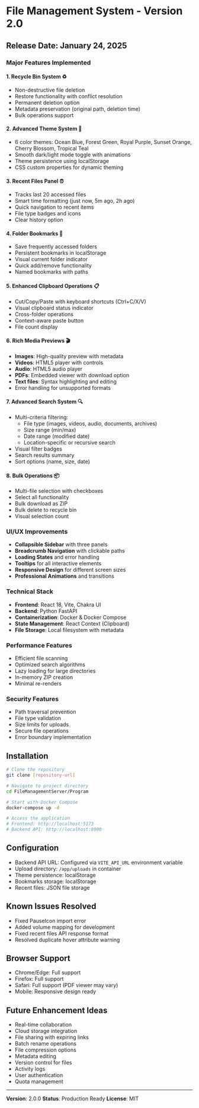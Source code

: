 # File Management System - Version 2.0

## Release Date: January 24, 2025

### Major Features Implemented

#### 1. **Recycle Bin System** ♻️
- Non-destructive file deletion
- Restore functionality with conflict resolution
- Permanent deletion option
- Metadata preservation (original path, deletion time)
- Bulk operations support

#### 2. **Advanced Theme System** 🎨
- 6 color themes: Ocean Blue, Forest Green, Royal Purple, Sunset Orange, Cherry Blossom, Tropical Teal
- Smooth dark/light mode toggle with animations
- Theme persistence using localStorage
- CSS custom properties for dynamic theming

#### 3. **Recent Files Panel** ⏰
- Tracks last 20 accessed files
- Smart time formatting (just now, 5m ago, 2h ago)
- Quick navigation to recent items
- File type badges and icons
- Clear history option

#### 4. **Folder Bookmarks** 📌
- Save frequently accessed folders
- Persistent bookmarks in localStorage
- Visual current folder indicator
- Quick add/remove functionality
- Named bookmarks with paths

#### 5. **Enhanced Clipboard Operations** 📋
- Cut/Copy/Paste with keyboard shortcuts (Ctrl+C/X/V)
- Visual clipboard status indicator
- Cross-folder operations
- Context-aware paste button
- File count display

#### 6. **Rich Media Previews** 🎬
- **Images**: High-quality preview with metadata
- **Videos**: HTML5 player with controls
- **Audio**: HTML5 audio player
- **PDFs**: Embedded viewer with download option
- **Text files**: Syntax highlighting and editing
- Error handling for unsupported formats

#### 7. **Advanced Search System** 🔍
- Multi-criteria filtering:
  - File type (images, videos, audio, documents, archives)
  - Size range (min/max)
  - Date range (modified date)
  - Location-specific or recursive search
- Visual filter badges
- Search results summary
- Sort options (name, size, date)

#### 8. **Bulk Operations** 📦
- Multi-file selection with checkboxes
- Select all functionality
- Bulk download as ZIP
- Bulk delete to recycle bin
- Visual selection count

### UI/UX Improvements

- **Collapsible Sidebar** with three panels
- **Breadcrumb Navigation** with clickable paths
- **Loading States** and error handling
- **Tooltips** for all interactive elements
- **Responsive Design** for different screen sizes
- **Professional Animations** and transitions

### Technical Stack

- **Frontend**: React 18, Vite, Chakra UI
- **Backend**: Python FastAPI
- **Containerization**: Docker & Docker Compose
- **State Management**: React Context (Clipboard)
- **File Storage**: Local filesystem with metadata

### Performance Features

- Efficient file scanning
- Optimized search algorithms
- Lazy loading for large directories
- In-memory ZIP creation
- Minimal re-renders

### Security Features

- Path traversal prevention
- File type validation
- Size limits for uploads
- Secure file operations
- Error boundary implementation

## Installation

```bash
# Clone the repository
git clone [repository-url]

# Navigate to project directory
cd FileManagementServer/Program

# Start with Docker Compose
docker-compose up -d

# Access the application
# Frontend: http://localhost:5173
# Backend API: http://localhost:8000
```

## Configuration

- Backend API URL: Configured via `VITE_API_URL` environment variable
- Upload directory: `/app/uploads` in container
- Theme persistence: localStorage
- Bookmarks storage: localStorage
- Recent files: JSON file storage

## Known Issues Resolved

- Fixed PauseIcon import error
- Added volume mapping for development
- Fixed recent files API response format
- Resolved duplicate hover attribute warning

## Browser Support

- Chrome/Edge: Full support
- Firefox: Full support
- Safari: Full support (PDF viewer may vary)
- Mobile: Responsive design ready

## Future Enhancement Ideas

- Real-time collaboration
- Cloud storage integration
- File sharing with expiring links
- Batch rename operations
- File compression options
- Metadata editing
- Version control for files
- Activity logs
- User authentication
- Quota management

---

**Version**: 2.0.0
**Status**: Production Ready
**License**: MIT